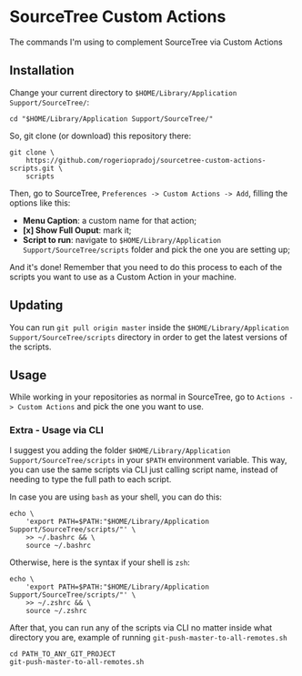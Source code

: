 # SourceTree Custom Actions

The commands I'm using to complement SourceTree via Custom Actions

## Installation

Change your current directory to `$HOME/Library/Application Support/SourceTree/`:

```shell
cd "$HOME/Library/Application Support/SourceTree/"
```

So, git clone (or download) this repository there: 

```shell
git clone \
    https://github.com/rogeriopradoj/sourcetree-custom-actions-scripts.git \
    scripts
```

Then, go to SourceTree, `Preferences -> Custom Actions -> Add`, filling the options like this:

- **Menu Caption**: a custom name for that action;
- **[x] Show Full Ouput**: mark it;
- **Script to run**: navigate to `$HOME/Library/Application Support/SourceTree/scripts` folder and pick the one you are setting up;

And it's done! Remember that you need to do this process to each of the scripts you want to use as a Custom Action in your machine.

## Updating

You can run `git pull origin master` inside the `$HOME/Library/Application Support/SourceTree/scripts` directory in order to get the latest versions of the scripts.

## Usage

While working in your repositories as normal in SourceTree, go to `Actions -> Custom Actions` and pick the one you want to use.

### Extra - Usage via CLI

I suggest you adding the folder `$HOME/Library/Application Support/SourceTree/scripts` in your `$PATH` environment variable. This way, you can use the same scripts via CLI just calling script name, instead of needing to type the full path to each script.

In case you are using `bash` as your shell, you can do this:

```shell
echo \
    'export PATH=$PATH:"$HOME/Library/Application Support/SourceTree/scripts/"' \
    >> ~/.bashrc && \
    source ~/.bashrc
```

Otherwise, here is the syntax if your shell is `zsh`:

```shell
echo \
    'export PATH=$PATH:"$HOME/Library/Application Support/SourceTree/scripts/"' \
    >> ~/.zshrc && \
    source ~/.zshrc
```

After that, you can run any of the scripts via CLI no matter inside what directory you are, example of running `git-push-master-to-all-remotes.sh`

```shell
cd PATH_TO_ANY_GIT_PROJECT
git-push-master-to-all-remotes.sh
```

